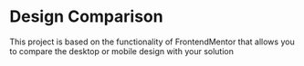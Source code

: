 # Design Comparison

This project is based on the functionality of FrontendMentor that allows you to compare the desktop or mobile design with your solution